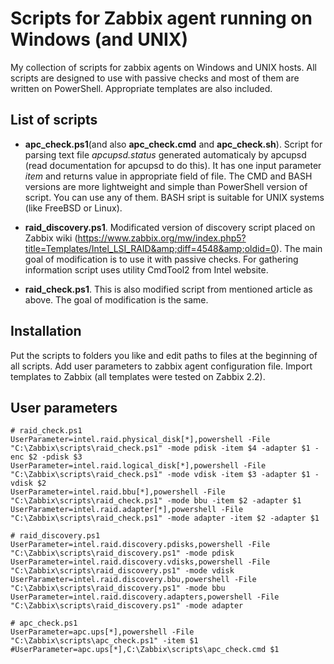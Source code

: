 Scripts for Zabbix agent running on Windows (and UNIX)
==============

My collection of scripts for zabbix agents on Windows and UNIX hosts.
All scripts are designed to use with passive checks and most of them are written on PowerShell.
Appropriate templates are also included.

## List of scripts

* **apc_check.ps1**(and also **apc_check.cmd** and **apc_check.sh**). Script for parsing text file *apcupsd.status* generated automaticaly by apcupsd (read documentation for apcupsd to do this). It has one input parameter *item* and returns value in appropriate field of file. The CMD and BASH versions are more lightweight and simple than PowerShell version of script. You can use any of them. BASH sript is suitable for UNIX systems (like FreeBSD or Linux).

* **raid_discovery.ps1**. Modificated version of discovery script placed on Zabbix wiki (https://www.zabbix.org/mw/index.php5?title=Templates/Intel_LSI_RAID&amp;diff=4548&amp;oldid=0). The main goal of modification is to use it with passive checks. For gathering information script uses utility CmdTool2 from Intel website.

* **raid_check.ps1**. This is also modified script from mentioned article as above. The goal of modification is the same.

## Installation

Put the scripts to folders you like and edit paths to files at the beginning of all scripts. Add user parameters to zabbix agent configuration file. Import templates to Zabbix (all templates were tested on Zabbix 2.2).

## User parameters

	# raid_check.ps1
	UserParameter=intel.raid.physical_disk[*],powershell -File "C:\Zabbix\scripts\raid_check.ps1" -mode pdisk -item $4 -adapter $1 -enc $2 -pdisk $3
	UserParameter=intel.raid.logical_disk[*],powershell -File "C:\Zabbix\scripts\raid_check.ps1" -mode vdisk -item $3 -adapter $1 -vdisk $2
	UserParameter=intel.raid.bbu[*],powershell -File "C:\Zabbix\scripts\raid_check.ps1" -mode bbu -item $2 -adapter $1
	UserParameter=intel.raid.adapter[*],powershell -File "C:\Zabbix\scripts\raid_check.ps1" -mode adapter -item $2 -adapter $1

	# raid_discovery.ps1
	UserParameter=intel.raid.discovery.pdisks,powershell -File "C:\Zabbix\scripts\raid_discovery.ps1" -mode pdisk
	UserParameter=intel.raid.discovery.vdisks,powershell -File "C:\Zabbix\scripts\raid_discovery.ps1" -mode vdisk
	UserParameter=intel.raid.discovery.bbu,powershell -File "C:\Zabbix\scripts\raid_discovery.ps1" -mode bbu
	UserParameter=intel.raid.discovery.adapters,powershell -File "C:\Zabbix\scripts\raid_discovery.ps1" -mode adapter

	# apc_check.ps1
	UserParameter=apc.ups[*],powershell -File "C:\Zabbix\scripts\apc_check.ps1" -item $1
	#UserParameter=apc.ups[*],C:\Zabbix\scripts\apc_check.cmd $1
